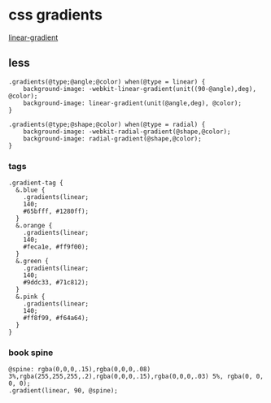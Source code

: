 # css gradients

[linear-gradient](https://developer.mozilla.org/zh-CN/docs/Web/CSS/linear-gradient)

## less

```less
.gradients(@type;@angle;@color) when(@type = linear) {
    background-image: -webkit-linear-gradient(unit((90-@angle),deg), @color);
    background-image: linear-gradient(unit(@angle,deg), @color);
}

.gradients(@type;@shape;@color) when(@type = radial) {
    background-image: -webkit-radial-gradient(@shape,@color);
    background-image: radial-gradient(@shape,@color);
}
```

### tags

```less
.gradient-tag {
  &.blue {
    .gradients(linear;
    140;
    #65bfff, #1280ff);
  }
  &.orange {
    .gradients(linear;
    140;
    #feca1e, #ff9f00);
  }
  &.green {
    .gradients(linear;
    140;
    #9ddc33, #71c812);
  }
  &.pink {
    .gradients(linear;
    140;
    #ff8f99, #f64a64);
  }
}
```

### book spine

```less
@spine: rgba(0,0,0,.15),rgba(0,0,0,.08) 3%,rgba(255,255,255,.2),rgba(0,0,0,.15),rgba(0,0,0,.03) 5%, rgba(0, 0, 0, 0);
.gradient(linear, 90, @spine);
```




